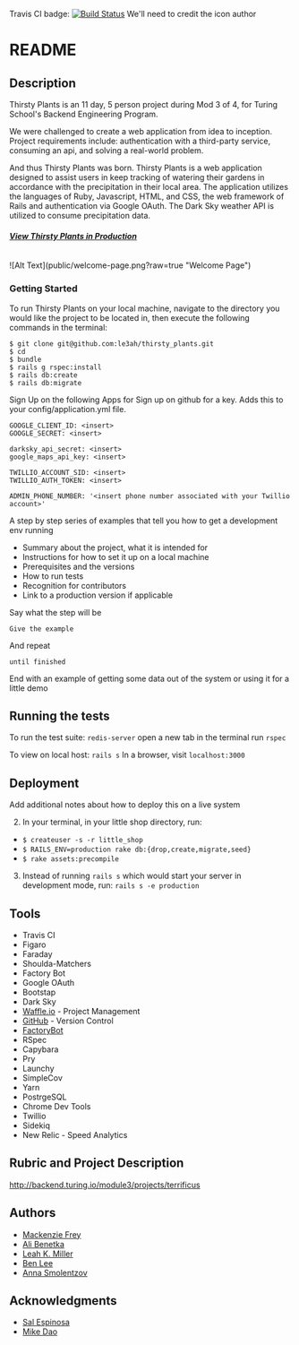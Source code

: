 Travis CI badge: [![Build Status](https://travis-ci.org/le3ah/thirsty_plants.svg?branch=master)](https://travis-ci.org/le3ah/thirsty_plants)
We'll need to credit the icon author

<!-- <div>Icons made by <a href="https://www.freepik.com/" title="Freepik">Freepik</a> from <a href="https://www.flaticon.com/" 			    title="Flaticon">www.flaticon.com</a> is licensed by <a href="http://creativecommons.org/licenses/by/3.0/" 			    title="Creative Commons BY 3.0" target="_blank">CC 3.0 BY</a></div> -->

# README

## Description

Thirsty Plants is an 11 day, 5 person project during Mod 3 of 4, for Turing School's Backend Engineering Program.

We were challenged to create a web application from idea to inception. Project requirements include: authentication with a third-party service, consuming an api, and solving a real-world problem.

And thus Thirsty Plants was born. Thirsty Plants is a web application designed to assist users in keep tracking of watering their gardens in accordance with the precipitation in their local area. The application utilizes the languages of Ruby, Javascript, HTML, and CSS, the web framework of Rails and authentication via Google OAuth. The Dark Sky weather API is utilized to consume precipitation data.

#### [**_View Thirsty Plants in Production_**](https://thirsty-plants.herokuapp.com/)

<br/>
![Alt Text](public/welcome-page.png?raw=true "Welcome Page")

### Getting Started

To run Thirsty Plants on your local machine, navigate to the directory you would like the project to be located in, then execute the following commands in the terminal:

```
$ git clone git@github.com:le3ah/thirsty_plants.git
$ cd
$ bundle
$ rails g rspec:install
$ rails db:create
$ rails db:migrate
```

Sign Up on the following Apps for
Sign up on github for a key.
Adds this to your config/application.yml file.
```
GOOGLE_CLIENT_ID: <insert>
GOOGLE_SECRET: <insert>

darksky_api_secret: <insert>
google_maps_api_key: <insert>

TWILLIO_ACCOUNT_SID: <insert>
TWILLIO_AUTH_TOKEN: <insert>

ADMIN_PHONE_NUMBER: '<insert phone number associated with your Twillio account>'

```

A step by step series of examples that tell you how to get a development env running




- Summary about the project, what it is intended for
- Instructions for how to set it up on a local machine
- Prerequisites and the versions
- How to run tests
- Recognition for contributors
- Link to a production version if applicable

Say what the step will be

```
Give the example
```

And repeat

```
until finished
```

End with an example of getting some data out of the system or using it for a little demo

## Running the tests

To run the test suite:
`redis-server`
open a new tab in the terminal
run `rspec`


To view on local host:
`rails s`
In a browser, visit `localhost:3000`

## Deployment

Add additional notes about how to deploy this on a live system

2. In your terminal, in your little shop directory, run:
* `$ createuser -s -r little_shop`
* `$ RAILS_ENV=production rake db:{drop,create,migrate,seed}`
* `$ rake assets:precompile`

3. Instead of running `rails s` which would start your server in development mode, run: `rails s -e production`

## Tools

* Travis CI
* Figaro
* Faraday
* Shoulda-Matchers
* Factory Bot
* Google OAuth
* Bootstap
* Dark Sky
* [Waffle.io](https://waffle.io) - Project Management
* [GitHub](github.com) - Version Control
* [FactoryBot](https://github.com/thoughtbot/factory_bot)
* RSpec
* Capybara
* Pry
* Launchy
* SimpleCov
* Yarn
* PostrgeSQL
* Chrome Dev Tools
* Twillio
* Sidekiq
* New Relic - Speed Analytics


## Rubric and Project Description
http://backend.turing.io/module3/projects/terrificus

## Authors

* [Mackenzie Frey](https://github.com/Mackenzie-Frey)
* [Ali Benetka](https://github.com/abenetka)
* [Leah K. Miller](https://github.com/le3ah)
* [Ben Lee](https://github.com/bendelonlee)
* [Anna Smolentzov](https://github.com/asmolentzov)

## Acknowledgments

* [Sal Espinosa](https://github.com/s-espinosa)
* [Mike Dao](https://github.com/mikedao)

